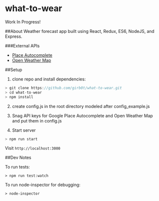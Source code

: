 # what-to-wear

Work In Progress!

##About
Weather forecast app built using React, Redux, ES6, NodeJS, and Express.

###External APIs
- [Place Autocomplete](https://developers.google.com/places/web-service/autocomplete#place_autocomplete_requests)
- [Open Weather Map](http://openweathermap.org/)

##Setup
1. clone repo and install dependencies:

  ```javascript
  > git clone https://github.com/girb0t/what-to-wear.git
  > cd what-to-wear
  > npm install
  ```

2. create config.js in the root directory modeled after config_example.js

3. Snag API keys for Google Place Autocomplete and Open Weather Map and put them in config.js

4. Start server

  ```javascript
  > npm run start
  ```

Visit `http://localhost:3000`

##Dev Notes

To run tests:
```
> npm run test:watch
```

To run node-inspector for debugging:
```
> node-inspector
```
